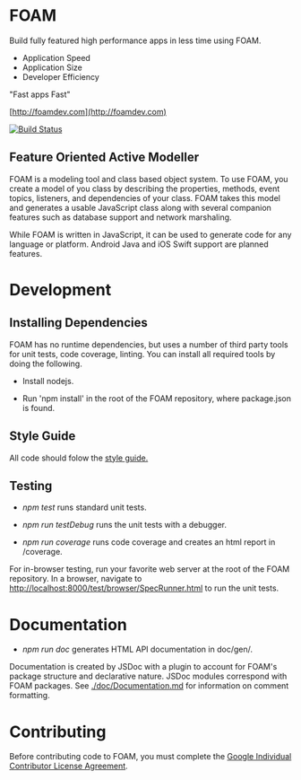 # FOAM

Build fully featured high performance apps in less time using FOAM.

  * Application Speed
  * Application Size
  * Developer Efficiency

"Fast apps Fast"

[http://foamdev.com](http://foamdev.com)

[![Build Status](https://travis-ci.org/foam-framework/foam2-experimental.svg?branch=master)](https://travis-ci.org/foam-framework/foam2-experimental)

## Feature Oriented Active Modeller

FOAM is a modeling tool and class based object system.  To use FOAM,
you create a model of you class by describing the properties, methods,
event topics, listeners, and dependencies of your class.  FOAM takes
this model and generates a usable JavaScript class along with several
companion features such as database support and network marshaling.

While FOAM is written in JavaScript, it can be used to generate code
for any language or platform. Android Java and iOS Swift support are
planned features.

# Development

## Installing Dependencies

FOAM has no runtime dependencies, but uses a number of third party tools for
unit tests, code coverage, linting.  You can install all required
tools by doing the following.

* Install nodejs.

* Run 'npm install' in the root of the FOAM repository, where
  package.json is found.

## Style Guide

All code should folow the [style guide.](doc/guides/StyleGuide.md)

## Testing

* _npm test_ runs standard unit tests.

* _npm run testDebug_ runs the unit tests with a debugger.

* _npm run coverage_ runs code coverage and creates an html report in /coverage.

For in-browser testing, run your favorite web server at the root of the FOAM
repository. In a browser, navigate to
[http://localhost:8000/test/browser/SpecRunner.html](http://localhost:8000/test/browser/SpecRunner.html)
to run the unit tests.

# Documentation

* _npm run doc_ generates HTML API documentation in doc/gen/.

Documentation is created by JSDoc with a plugin to account for FOAM's package
structure and declarative nature. JSDoc modules correspond with FOAM packages.
See [./doc/Documentation.md](./doc/Documentation.md) for information on comment
formatting.

# Contributing

Before contributing code to FOAM, you must complete the [Google Individual Contributor License Agreement](https://cla.developers.google.com/about/google-individual?csw=1).
